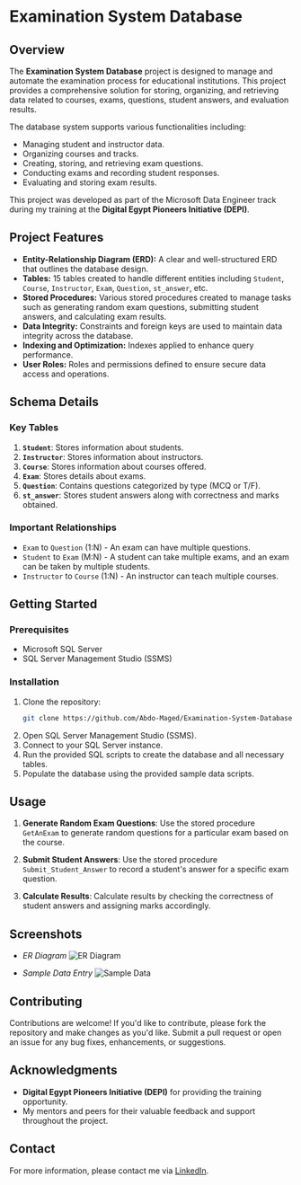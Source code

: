 # Examination System Database

## Overview
The **Examination System Database** project is designed to manage and automate the examination process for educational institutions. This project provides a comprehensive solution for storing, organizing, and retrieving data related to courses, exams, questions, student answers, and evaluation results.

The database system supports various functionalities including:
- Managing student and instructor data.
- Organizing courses and tracks.
- Creating, storing, and retrieving exam questions.
- Conducting exams and recording student responses.
- Evaluating and storing exam results.

This project was developed as part of the Microsoft Data Engineer track during my training at the **Digital Egypt Pioneers Initiative (DEPI)**.

## Project Features
- **Entity-Relationship Diagram (ERD):** A clear and well-structured ERD that outlines the database design.
- **Tables:** 15 tables created to handle different entities including `Student`, `Course`, `Instructor`, `Exam`, `Question`, `st_answer`, etc.
- **Stored Procedures:** Various stored procedures created to manage tasks such as generating random exam questions, submitting student answers, and calculating exam results.
- **Data Integrity:** Constraints and foreign keys are used to maintain data integrity across the database.
- **Indexing and Optimization:** Indexes applied to enhance query performance.
- **User Roles:** Roles and permissions defined to ensure secure data access and operations.

## Schema Details
### Key Tables
1. **`Student`**: Stores information about students.
2. **`Instructor`**: Stores information about instructors.
3. **`Course`**: Stores information about courses offered.
4. **`Exam`**: Stores details about exams.
5. **`Question`**: Contains questions categorized by type (MCQ or T/F).
6. **`st_answer`**: Stores student answers along with correctness and marks obtained.

### Important Relationships
- `Exam` to `Question` (1:N) - An exam can have multiple questions.
- `Student` to `Exam` (M:N) - A student can take multiple exams, and an exam can be taken by multiple students.
- `Instructor` to `Course` (1:N) - An instructor can teach multiple courses.

## Getting Started
### Prerequisites
- Microsoft SQL Server
- SQL Server Management Studio (SSMS)

### Installation
1. Clone the repository:
    ```bash
    git clone https://github.com/Abdo-Maged/Examination-System-Database.git
    ```
2. Open SQL Server Management Studio (SSMS).
3. Connect to your SQL Server instance.
4. Run the provided SQL scripts to create the database and all necessary tables.
5. Populate the database using the provided sample data scripts.

## Usage
1. **Generate Random Exam Questions**:
   Use the stored procedure `GetAnExam` to generate random questions for a particular exam based on the course.

2. **Submit Student Answers**:
   Use the stored procedure `Submit_Student_Answer` to record a student's answer for a specific exam question.

3. **Calculate Results**:
   Calculate results by checking the correctness of student answers and assigning marks accordingly.

## Screenshots
- *ER Diagram*
  ![ER Diagram](images/er_diagram.png)

- *Sample Data Entry*
  ![Sample Data](images/sample_data_entry.png)

## Contributing
Contributions are welcome! If you'd like to contribute, please fork the repository and make changes as you'd like. Submit a pull request or open an issue for any bug fixes, enhancements, or suggestions.

## Acknowledgments
- **Digital Egypt Pioneers Initiative (DEPI)** for providing the training opportunity.
- My mentors and peers for their valuable feedback and support throughout the project.

## Contact
For more information, please contact me via [LinkedIn]([https://www.linkedin.com/in/abdo-maged](https://www.linkedin.com/in/abdelrahman-maged-b962102a6/?lipi=urn%3Ali%3Apage%3Ad_flagship3_feed%3BOU%2F7%2FnUrSMqQ3FZHKkVCBw%3D%3D)).

